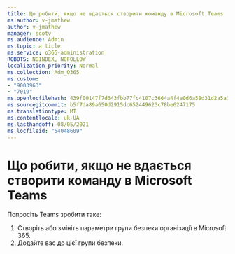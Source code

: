 ```yaml
---
title: Що робити, якщо не вдається створити команду в Microsoft Teams
ms.author: v-jmathew
author: v-jmathew
manager: scotv
ms.audience: Admin
ms.topic: article
ms.service: o365-administration
ROBOTS: NOINDEX, NOFOLLOW
localization_priority: Normal
ms.collection: Adm_O365
ms.custom:
- "9003963"
- "7019"
ms.openlocfilehash: 439f00147f7d643fbb77fc4107c3664a4f4e0d6a58d31d2a5a33599fab16185f
ms.sourcegitcommit: b5f7da89a650d2915dc652449623c78be6247175
ms.translationtype: MT
ms.contentlocale: uk-UA
ms.lasthandoff: 08/05/2021
ms.locfileid: "54048609"
---
```

# <a name="what-to-do-if-you-cant-create-a-team-in-microsoft-teams"></a>Що робити, якщо не вдається створити команду в Microsoft Teams

Попросіть Teams зробити таке:

1. Створіть або змініть параметри групи безпеки організації в Microsoft 365.
2. Додайте вас до цієї групи безпеки.
